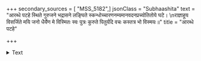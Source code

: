 +++
secondary_sources = [ "MSS_5182",]
jsonClass = "Subhaashita"
text = "आरब्धे पटहे स्थिते गुरुजने भद्रासने लङ्घिते स्कन्धोच्चारणनम्यमानवदनप्रच्योतितोये घटे।  \nराज्ञाहूय विसर्जिते मयि जनो धैर्येण मे विस्मितः स्वः पुत्रः कुरुते पितुर्यदि वचः कस्तत्र भो विस्मयः॥"
title = "आरब्धे पटहे"

+++

<details><summary>Text</summary>

आरब्धे पटहे स्थिते गुरुजने भद्रासने लङ्घिते स्कन्धोच्चारणनम्यमानवदनप्रच्योतितोये घटे।  
राज्ञाहूय विसर्जिते मयि जनो धैर्येण मे विस्मितः स्वः पुत्रः कुरुते पितुर्यदि वचः कस्तत्र भो विस्मयः॥
</details>
